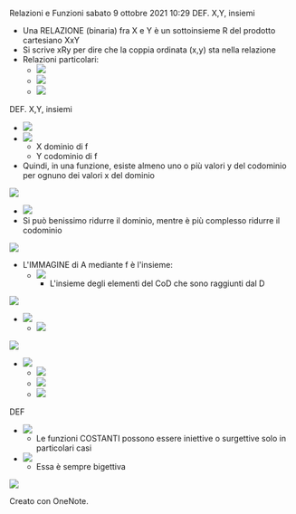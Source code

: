 Relazioni e Funzioni
sabato 9 ottobre 2021
10:29
DEF. X,Y, insiemi

- Una RELAZIONE (binaria) fra X e Y è un sottoinsieme R del prodotto cartesiano XxY
- Si scrive xRy per dire che la coppia ordinata (x,y) sta nella relazione
- Relazioni particolari:
    - ![](8a80515522ef4ecab248bf3271b3daea.png)
    - ![](1c8f64e409804988975eec5512667c15.png)
    - ![](e9dcbfe642754024a00baac7004a0a18.png)

DEF. X,Y, insiemi

- ![](52caae297394489da2a02f3abe55edfa.png)
- ![](92af1b76dad74cb4a33fe12487af46a8.png)
    - X dominio di f
    - Y codominio di f
- Quindi, in una funzione, esiste almeno uno o più valori y del codominio per ognuno dei valori x del dominio

![](bf526393e4f84f019bcf8e375a07190e.png)

- ![](0ed856014b65411f9a59a457182265ea.png)
- Si può benissimo ridurre il dominio, mentre è più complesso ridurre il codominio

![](58e736adc25043caa3dc5c350b69423d.png)

- L'IMMAGINE di A mediante f è l'insieme:
    - ![](da96f0d13f4947e4a15d01fcc8dfd169.png)
        - L'insieme degli elementi del CoD che sono raggiunti dal D

![](65282d8b0ece4f83bf12f0d00ab6dc07.png)

- ![](f417c54d94dc4e228bfe22afe23d78da.png)
    - ![](01c046ed69a04989bd3c37d45488b2d0.png)

![](2968331611834aa8b327843c20ef40c7.png)

- ![](e9e889bc8cff4dcca5991dc04180c3cc.png)
    - ![](3870342b4ed246d08beb8b06f7a55961.png)
    - ![](9062d3858b3b4ae0accbd85a43f81376.png)
    - ![](3d54c0bf8c9b4935b4a2a957d7a48c78.png)

DEF

- ![](5e9454ec43f34391b9324b0822db9d5c.png)
    - Le funzioni COSTANTI possono essere iniettive o surgettive solo in particolari casi
- ![](3929e313c6b14c3095ec84dc3d1b00a4.png)
    - Essa è sempre bigettiva

![](ed3288e568934983be9f74476295f6ef.png)

Creato con OneNote.